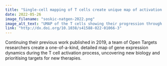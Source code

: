 ```yaml
---
title: "Single-cell mapping of T cells create unique map of activation process"
date: 2022-05-26
image_filename: "soskic-natgen-2022.png"
image_alt_text: "UMAP of the T cells showing their progression through different activation time points"
link: "http://dx.doi.org/10.1038/s41588-022-01066-3"
---
```

Continuing their previous work published in 2019, a team of Open Targets researchers create a one-of-a-kind, detailed map of gene expression dynamics during the T cell activation process, uncovering new biology and prioritising targets for new therapies.
